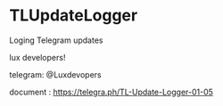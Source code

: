 # TLUpdateLogger
Loging Telegram updates


lux developers!

telegram: @Luxdevopers

document : https://telegra.ph/TL-Update-Logger-01-05
